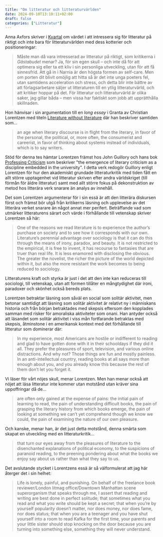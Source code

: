 ```yaml
---
title: "Om litteratur och litteraturvärlden"
date: 2024-09-10T13:10:11+02:00
draft: false
categories: ["Litteratur"]
---
```


Anna Axfors skriver i [Kvartal](/pdfs/axfors2024.pdf) om värdet i att intressera sig för litteratur på riktigt och inte bara för litteraturvärlden med dess kotterier och positioneringar:

> Måste man då vara intresserad av litteratur på riktigt, som kritikerna i *Gästabudet* menar? Ja, för sin egen skull – och inte då för att optimera sig eller ta ett kliv i sin personliga utveckling, utan för att få sinnesfrid. Att gå in i Narnia är den högsta formen av self-care. Men om porten dit blivit omöjlig att hitta så är det inte unga poeters fel, utan samtidens acceleration och stress, och detta blir inte bättre av att förlagsarbetare säljer ut litteraturen till en ytlig litteraturvärld, och att kritiker hoppar på det. För litteratur och litteraturvärld är olika saker, jag gillar båda – men vissa har faktiskt som jobb att upprätthålla skillnaden.

Hon hänvisar i sin argumentation till en *long essay* i Granta av Christian Lorentzen med titeln [Literature without literature](https://archive.fo/0j3xW) där han beskriver samtiden som...

> an age when literary discourse is in flight from the literary, in favor of the personal, the political, or, more often, the consumerist and careerist, in favor of thinking about systems instead of individuals, which is to say writers. 

Stöd för denna tes hämtar Lorentzen främst hos John Guillory och hans bok [Professing Criticism](https://archive.fo/U3V9v) som beskriver "the emergence of literary criticism as a discipline embedded in the university". I detta verk redogör Guillory enligt Lorentzen för hur den akademiskt grundade litteraturkritik med tiden fått en allt större upptagenhet vid litteratur skriven efter andra världskriget (till förmån för äldre litteratur) samt med allt större fokus på dekonstruktion av metod hos litterära verk snarare än analys av innehåll.

Det som Lorentzen argumenterar för i sin essä är att den litterära diskursen först och främst bör utgå från kritikerns läsning och upplevelse av det litterära verket snarare än något annat mer perifert. Beträffande vad som utmärker litteraturens särart och värde i förhållande till vetenskap skriver Lorentzen så här:

> One of the reasons we read literature is to experience the author’s purchase on society and to see how it corresponds with our own. Literature’s perennial advantage over sociology is that it can do this through the means of irony, paradox, and beauty. It is not restricted to the empirical, it is free to invent, it has recourse to fantasies that are truer than real life. It is less enamored with disclosing the obvious. The greater the novelist, the richer the picture of the world depicted within it, but also the more resistant the work becomes to being reduced to sociology.

Litteraturens kraft och styrka är just i det att den inte kan reduceras till sociologi, till vetenskap, utan att formen tillåter en mångtydighet där ironi, paradoxer och skönhet också bereds plats.

Lorentzen betraktar läsning som såväl en social som solitär aktivitet, men betonar samtidigt att läsning som solitär aktivitet är relativt ny i människans historia och från början betraktades med skepsis eftersom den kopplades samman med risker för amoraliska aktiviteter som onani. Han antyder också att läsandet som solitär aktivitet i viss mån fortfarande betraktas med skepsis, åtminstone i en amerikansk kontext med det förhållande till litteratur som dominerar där: 

> In my experience, most Americans are hostile or indifferent to reading and glad to have gotten done with it in their schooldays if they did it all. They prefer the pleasures of sport, television, and various online distractions. And why not? Those things are fun and mostly painless. In an anti-intellectual country, reading books at all says more than enough about you, and you already know this because the rest of them don’t let you forget it.

Vi läser för vårt nöjes skull, menar Lorentzen. Men han menar också att nöjet att läsa litteratur inte kommer utan motstånd utan kräver sina uppoffringar då de... 

> are often only gained at the expense of pains: the initial pain of learning to read, the pain of understanding difficult books, the pain of grasping the literary history from which books emerge, the pain of looking at something we can’t yet comprehend though we know we could, the pain of examining the nature of our own pleasure. 

Och kanske, menar han, är det just detta motstånd, denna smärta som skapat en utveckling med en litteraturkritik...

> that turn our eyes away from the pleasures of literature to the disenchanted explanations of political economy, to the suspicions of paranoid reading, to the preening pondering about what the books we enjoy say about us rather than what they say to us.

Det avslutande stycket i Lorentzens essä är så välformulerat att jag här återger det i sin helhet:

> Life is lonely, painful, and punishing. On behalf of the freelance book reviewer/London litmag office/Downtown Manhattan scene superorganism that speaks through me, I assert that reading and writing are best done in perfect solitude; that sometimes what you read and what you write should be kept a secret; that when you’re by yourself popularity doesn’t matter, nor does money, nor does fame, nor does status; that when you are a teenager and you have shut yourself into a room to read Kafka for the first time, your parents and your little sister should stop knocking on the door because you are turning into something else, something they will never understand.

